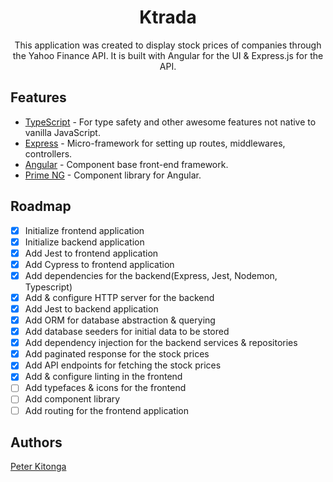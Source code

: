 <div align="center">
<h1>Ktrada</h1>
<p>This application was created to display stock prices of companies through the Yahoo Finance API. It is built with Angular for the UI & Express.js for the API.</p>
</div>

## Features

- [TypeScript](https://www.typescriptlang.org/) - For type safety and other awesome features not native to vanilla JavaScript.
- [Express](https://expressjs.com/) - Micro-framework for setting up routes, middlewares, controllers.
- [Angular](https://angular.io/) - Component base front-end framework.
- [Prime NG](https://primeng.org/) - Component library for Angular.

## Roadmap

- [x] Initialize frontend application
- [x] Initialize backend application
- [x] Add Jest to frontend application
- [x] Add Cypress to frontend application
- [x] Add dependencies for the backend(Express, Jest, Nodemon, Typescript)
- [x] Add & configure HTTP server for the backend
- [x] Add Jest to backend application
- [x] Add ORM for database abstraction & querying
- [x] Add database seeders for initial data to be stored
- [x] Add dependency injection for the backend services & repositories
- [x] Add paginated response for the stock prices
- [x] Add API endpoints for fetching the stock prices
- [x] Add & configure linting in the frontend
- [ ] Add typefaces & icons for the frontend
- [ ] Add component library
- [ ] Add routing for the frontend application

## Authors

[Peter Kitonga](https://www.github.com/peterkitonga)
